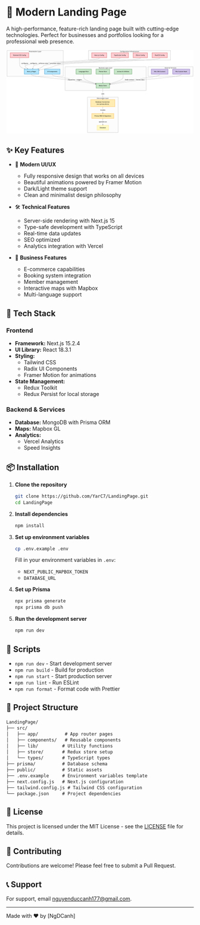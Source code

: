 # 🚀 Modern Landing Page

A high-performance, feature-rich landing page built with cutting-edge technologies. Perfect for businesses and portfolios looking for a professional web presence.

![Project Preview](image.png)

## ✨ Key Features

- 🎨 **Modern UI/UX**
  - Fully responsive design that works on all devices
  - Beautiful animations powered by Framer Motion
  - Dark/Light theme support
  - Clean and minimalist design philosophy

- 🛠 **Technical Features**
  - Server-side rendering with Next.js 15
  - Type-safe development with TypeScript
  - Real-time data updates
  - SEO optimized
  - Analytics integration with Vercel

- 💼 **Business Features**
  - E-commerce capabilities
  - Booking system integration
  - Member management
  - Interactive maps with Mapbox
  - Multi-language support

## 🔧 Tech Stack

### Frontend
- **Framework:** Next.js 15.2.4
- **UI Library:** React 18.3.1
- **Styling:** 
  - Tailwind CSS
  - Radix UI Components
  - Framer Motion for animations
- **State Management:** 
  - Redux Toolkit
  - Redux Persist for local storage

### Backend & Services
- **Database:** MongoDB with Prisma ORM
- **Maps:** Mapbox GL
- **Analytics:** 
  - Vercel Analytics
  - Speed Insights

## 📦 Installation

1. **Clone the repository**
   ```bash
   git clone https://github.com/YarC7/LandingPage.git
   cd LandingPage
   ```

2. **Install dependencies**
   ```bash
   npm install
   ```

3. **Set up environment variables**
   ```bash
   cp .env.example .env
   ```
   Fill in your environment variables in `.env`:
   - `NEXT_PUBLIC_MAPBOX_TOKEN`
   - `DATABASE_URL`

4. **Set up Prisma**
   ```bash
   npx prisma generate
   npx prisma db push
   ```

5. **Run the development server**
   ```bash
   npm run dev
   ```

## 🚀 Scripts

- `npm run dev` - Start development server
- `npm run build` - Build for production
- `npm run start` - Start production server
- `npm run lint` - Run ESLint
- `npm run format` - Format code with Prettier

## 📁 Project Structure

```
LandingPage/
├── src/
│   ├── app/          # App router pages
│   ├── components/   # Reusable components
│   ├── lib/         # Utility functions
│   ├── store/       # Redux store setup
│   └── types/       # TypeScript types
├── prisma/          # Database schema
├── public/          # Static assets
├── .env.example     # Environment variables template
├── next.config.js   # Next.js configuration
├── tailwind.config.js # Tailwind CSS configuration
└── package.json     # Project dependencies
```

## 📝 License

This project is licensed under the MIT License - see the [LICENSE](LICENSE) file for details.

## 🤝 Contributing

Contributions are welcome! Please feel free to submit a Pull Request.

## 📞 Support

For support, email nguyenduccanh177@gmail.com.

---

Made with ❤️ by [NgDCanh]
